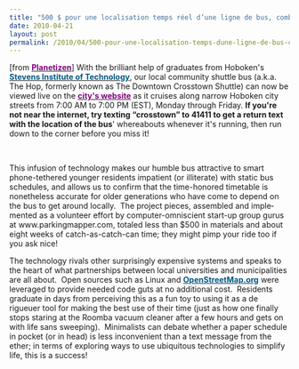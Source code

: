 ```yaml
---
title: "500 $ pour une localisation temps réel d’une ligne de bus, combien pour des minutes perdues tous les jours ?"
date: 2010-04-21
layout: post
permalink: /2010/04/500-pour-une-localisation-temps-dune-ligne-de-bus-combien-pour-des-minutes-perdues-tous-les-jours.html
---
```


<p class="MsoNormal"><span lang="EN-GB">[from <strong><a href="http://www.planetizen.com/node/43852"><font color="#800080">Planetizen</font></a></strong>] With the brilliant help of graduates from </span><span lang="EN-GB">Hoboken</span><span lang="EN-GB">'s <a href="http://www.stevens.edu/"><strong><font color="#005884">Stevens Institute of Technology</font></strong></a>, our local community shuttle bus (a.k.a. The Hop, formerly known as The Downtown Crosstown Shuttle) can now be viewed live on the <strong><a href="http://www.hobokennj.org/departments/transportation-parking/the-hop/"><font color="#800080">city's website</font></a></strong> as it cruises along narrow </span><span lang="EN-GB">Hoboken</span><span lang="EN-GB"> city streets from </span><span lang="EN-GB">7:00 AM</span><span lang="EN-GB"> to </span><span lang="EN-GB">7:00 PM</span><span lang="EN-GB"> (EST), Monday through Friday. <strong>If you're not near the internet, try texting “crosstown” to 41411 to get a return text with the location of the bus</strong>' whereabouts whenever it's running, then run down to the corner before you miss it!</span></p> <p class="MsoNormal"><span lang="EN-GB">  </span></p>   <!--more-->  <p class="MsoNormal"><span lang="EN">This infusion of technology makes our humble bus attractive to smart phone-tethered younger residents impatient (or illiterate) with static bus schedules, and allows us to confirm that the time-honored timetable is nonetheless accurate for older generations who have come to depend on the bus to get around locally.<span>  </span>The project pieces, assembled and implemented as a volunteer effort by computer-omniscient start-up group gurus at www.parkingmapper.com, totaled less than $500 in materials and about eight weeks of catch-as-catch-can time; they might pimp your ride too if you ask nice! </span></p> <p class="MsoNormal"><span lang="EN"></span></p> <p class="MsoNormal"><span lang="EN">The technology rivals other surprisingly expensive systems and speaks to the heart of what partnerships between local universities and municipalities are all about.<span>  </span>Open sources such as Linux and <strong><a href="http://www.openstreetmap.org/"><font color="#005884">OpenStreetMap.org</font></a></strong> were leveraged to provide needed code guts at no additional cost.<span>  </span>Residents graduate in days from perceiving this as a fun toy to using it as a de rigueuer tool for making the best use of their time (just as how one finally stops staring at the Roomba vacuum cleaner after a few hours and gets on with life sans sweeping).<span>  </span>Minimalists can debate whether a paper schedule in pocket (or in head) is less inconvenient than a text message from the ether; in terms of exploring ways to use ubiquitous technologies to simplify life, this is a success!</span></p>